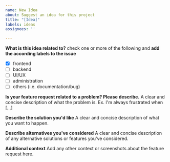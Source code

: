 ```yaml
---
name: New Idea
about: Suggest an idea for this project
title: "[Idea]"
labels: ideas
assignees: ''

---
```


**What is this idea related to?**
check one or more of the following and **add the according labels to the issue**
- [x] frontend
- [ ] backend
- [ ] UI/UX
- [ ] administration
- [ ] others (i.e. documentation/bug)

**Is your feature request related to a problem? Please describe.**
A clear and concise description of what the problem is. Ex. I'm always frustrated when [...]

**Describe the solution you'd like**
A clear and concise description of what you want to happen.

**Describe alternatives you've considered**
A clear and concise description of any alternative solutions or features you've considered.

**Additional context**
Add any other context or screenshots about the feature request here.
